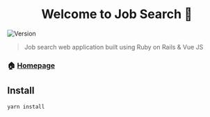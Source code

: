 <h1 align="center">Welcome to Job Search 👋</h1>
<p>
  <img alt="Version" src="https://img.shields.io/badge/version-0.1.0-blue.svg?cacheSeconds=2592000" />
</p>

> Job search web application built using Ruby on Rails & Vue JS

### 🏠 [Homepage](https://nixoy-joblite.herokuapp.com/)

## Install

```sh
yarn install
```

